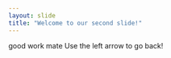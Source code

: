 ```yaml
---
layout: slide
title: "Welcome to our second slide!"
---
```

good work mate
Use the left arrow to go back!
